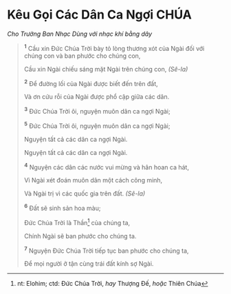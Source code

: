 # Kêu Gọi Các Dân Ca Ngợi CHÚA

_Cho Trưởng Ban Nhạc Dùng với nhạc khí bằng dây_

> <sup><b>1</b></sup> Cầu xin Ðức Chúa Trời bày tỏ lòng thương xót của Ngài đối với chúng con và ban phước cho chúng con,
>
> Cầu xin Ngài chiếu sáng mặt Ngài trên chúng con, _(Sê-la)_
>
> <sup><b>2</b></sup> Ðể đường lối của Ngài được biết đến trên đất,
>
> Và ơn cứu rỗi của Ngài được phổ cập giữa các dân.
>
> <sup><b>3</b></sup> Ðức Chúa Trời ôi, nguyện muôn dân ca ngợi Ngài;
>
> <sup><b>5</b></sup> Ðức Chúa Trời ôi, nguyện muôn dân ca ngợi Ngài;
>
> Nguyện tất cả các dân ca ngợi Ngài.
>
> Nguyện tất cả các dân ca ngợi Ngài.
>
> <sup><b>4</b></sup> Nguyện các dân các nước vui mừng và hân hoan ca hát,
>
> Vì Ngài xét đoán muôn dân một cách công minh,
>
> Và Ngài trị vì các quốc gia trên đất. _(Sê-la)_
>
> <sup><b>6</b></sup> Ðất sẽ sinh sản hoa màu;
>
> Ðức Chúa Trời là Thần[^1-351fffab-4d41-4072-87f6-e47217ad5cdc] của chúng ta,
>
> Chính Ngài sẽ ban phước cho chúng ta.
>
> <sup><b>7</b></sup> Nguyện Ðức Chúa Trời tiếp tục ban phước cho chúng ta,
>
> Ðể mọi người ở tận cùng trái đất kính sợ Ngài.

[^1-351fffab-4d41-4072-87f6-e47217ad5cdc]: nt: Elohim; ctd: Ðức Chúa Trời, _hay_ Thượng Ðế, _hoặc_ Thiên Chúa
